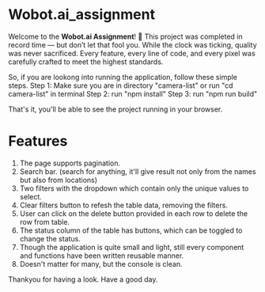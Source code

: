 # Wobot.ai_assignment
Welcome to the **Wobot.ai Assignment**! 🚀
This project was completed in record time — but don’t let that fool you. While the clock was ticking, quality was never sacrificed. Every feature, every line of code, and every pixel was carefully crafted to meet the highest standards.

So, if you are lookong into running the application, follow these simple steps.
Step 1: Make sure you are in directory "camera-list" or run "cd camera-list" in terminal
Step 2: run "npm install"
Step 3: run "npm run build"

That's it, you'll be able to see the project running in your browser.

# Features
1. The page supports pagination. 
2. Search bar. (search for anything, it'll give result not only from the names but also from locations)
3. Two filters with the dropdown which contain only the unique values to select.
4. Clear filters button to refesh the table data, removing the filters.
5. User can click on the delete button provided in each row to delete the row from table.
6. The status column of the table has buttons, which can be toggled to change the status.
7. Though the application is quite small and light, still every component and functions have been written reusable manner.
8. Doesn't matter for many, but the console is clean.

Thankyou for having a look. Have a good day.


